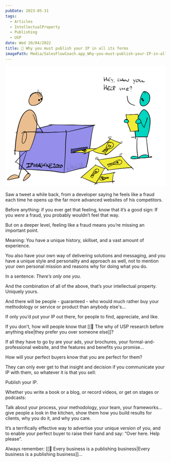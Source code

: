 ```yaml
---
pubDate: 2023-05-31
tags:
  - Articles
  - IntellectualProperty
  - Publishing
  - USP
date: Wed 20/04/2022
title: 📄 Why you must publish your IP in all its forms
imagePath: Media/SalesFlowCoach.app_Why-you-must-publish-your-IP-in-all-its-forms_MartinStellar.png
---
```


![](Media/SalesFlowCoach.app_Why-you-must-publish-your-IP-in-all-its-forms_MartinStellar.png)

Saw a tweet a while back, from a developer saying he feels like a fraud each time he opens up the far more advanced websites of his competitors.

Before anything: if you ever get that feeling, know that it’s a good sign: If you *were* a fraud, you probably wouldn’t feel that way.

But on a deeper level, feeling like a fraud means you’re missing an important point.

Meaning: You have a unique history, skillset, and a vast amount of experience.

You also have your own way of delivering solutions and messaging, and you have a unique style and personality and approach as well, not to mention your own personal mission and reasons why for doing what you do. 

In a sentence: *There’s only one you.*

And the combination of all of the above, that’s your intellectual property. Uniquely yours.

And there will be people - guaranteed - who would much rather buy your methodology or service or product than anybody else's...

If only you’d put your IP out there, for people to find, appreciate, and like.

If you don't, how will people know that [[📄 The why of USP research before anything else|they prefer you over someone else]]?

If all they have to go by are your ads, your brochures, your formal-and-professional website, and the features and benefits you promise...

How will your perfect buyers know that you are perfect for them?

They can only ever get to that insight and decision if you communicate your IP with them, so whatever it is that you sell:

Publish your IP.

Whether you write a book or a blog, or record videos, or get on stages or podcasts:

Talk about your process, your methodology, your team, your frameworks... give people a look in the kitchen, show them how you build results for clients, why you do it, and why you care.

It’s a terrifically effective way to advertise your unique version of you, and to enable your perfect buyer to raise their hand and say: “Over here. Help please”.

Always remember: [[📄 Every business is a publishing business|Every business is a publishing business]]...